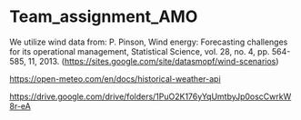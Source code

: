 # Team_assignment_AMO

We utilize wind data from: 
P. Pinson, Wind energy: Forecasting challenges for its operational management, Statistical Science, vol. 28, no. 4, pp. 564-585, 11, 2013. 
(https://sites.google.com/site/datasmopf/wind-scenarios) 

https://open-meteo.com/en/docs/historical-weather-api

https://drive.google.com/drive/folders/1PuO2K176yYqUmtbyJp0oscCwrkW8r-eA
